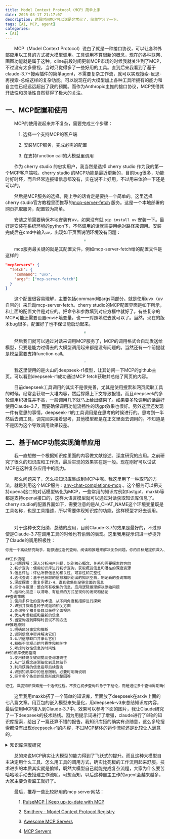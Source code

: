 ```yaml
---
title: Model Context Protocol（MCP）简单上手
date: 2025-03-17 21:17:07
description: 这段时间MCP可以说是非常火了，简单学习了一下。
tags: [AI, MCP, agent]
categories: 
- [AI]
---
```


&emsp;&emsp;MCP（Model Context Protocol）说白了就是一种接口协议，可以让各种外部应用以工具的方式被大模型调用。工具调用不算很新的概念，现在的各种联网、画图功能就是属于这种。cline前段时间更新MCP市场的时候我就关注到了MCP，不过没有太多重视，当时只觉得多了一些好用的工具。直到后来我看到了基于claude-3.7+搜索插件的简单agent，不需要复杂工作流，就可以实现搜索-反思-再搜索-总结这样的复杂功能。可以说现在的大模型加上各种工具所拥有的能力和自主性已经远远超出了我的预期。而作为Anthropic主推的接口协议，MCP凭借其开放性和灵活性自然获得了极大的关注。

## 一、MCP配置和使用

&emsp;&emsp;MCP的使用说起来并不复杂，需要完成三个步骤：

&emsp;&emsp;&emsp;1. 选择一个支持MCP的客户端

&emsp;&emsp;&emsp;2. 安装MCP服务，完成必需的配置

&emsp;&emsp;&emsp;3. 在支持function call的大模型里调用

&emsp;&emsp;作为 cherry studio 的忠实用户，我当然是选择 cherry studio 作为我的第一个MCP客户端啦。cherry studio 的MCP功能是最近更新的，目前bug很多，功能时好时坏，而且经常连报错信息都没有，实在说不上好用，不过用来体验一下还是可以的。

&emsp;&emsp;然后是MCP服务的选择，刚上手的话肯定是要挑一个简单的。这里选择cherry studio官方教程里面推荐的[mcp-server-fetch](https://github.com/modelcontextprotocol/servers/tree/main/src/fetch) 服务。这是一个本地部署的网页抓取服务，配置较为简单。

&emsp;&emsp;安装之前需要确保本地安装有uv，如果没有就 `pip install uv` 安装一下。最好是安装在系统环境的python下，不然调用的话就需要用绝对路径来调用。安装完成后在cmd中输入`uv`，出现如下页面说明环境没有问题：

<p align="center">
    <img src="https://p.iz.mk/i/2025/07/05/6868bb51ee21c.webp" style="zoom:33%;" />
</p>

&emsp;&emsp;mcp服务最关键的就是其配置文件，例如mcp-server-fetch给的配置文件是这样的

```json
"mcpServers": {
  "fetch": {
    "command": "uvx",
    "args": ["mcp-server-fetch"]
  }
}
```

&emsp;&emsp;这个配置很容易理解，主要包括command和args两部分。就是使用uvx（uv自带的）来启动mcp-server-fetch。cherry studio的MCP配置界面是如下所示，和上面的配置文件是对应的。把命令和参数填到对应方框中就好了。有些复杂的MCP可能还需要设置env环境变量，也一一对照填进去就可以了。当然，现在的版本bug很多，配置好了也不保证能启动起来。

<p align="center">
    <img src="https://p.iz.mk/i/2025/07/05/6868bb86d125f.webp" style="zoom:33%;" />
</p>
&emsp;&emsp;然后我们就可以通过对话来调用MCP服务了，MCP的调用格式会自动发送给模型，只要是能力过得去的大模型调用起来都是没有问题的。当然还有一个前提就是模型需要支持function call。

<p align="center">
    <img src="https://p.iz.mk/i/2025/07/05/6868bba8294fe.webp" style="zoom:25%;" />
</p>
&emsp;&emsp;我这里使用的是火山的deepseek-r1模型，让其访问一下MCP的github主页。可以看到deepseek-r1成功通过MCP fetch获取并总结了网页的内容。

&emsp;&emsp;目前deepseek工具调用的其实不是很完善，尤其是使用搜索和网页爬取工具的时候，经常会获取一大堆内容，然后撑爆上下文导致报错。而且deepseek的多轮调用积极性并不高，一般调用几下就马上给出结果了。如果要多轮调用的话最好使用Claude-3.7，而要确保调用功能流畅性的话gpt效果也很好。另外这里还发现一件有意思的事情，deepseek-r1的工具调用是在思考的时候进行的。思考到一半然后去调工具，调完回来接着思考，其他模型都是在正文里面去调用的。不知道是不是因为这个导致调用效果较差。

## 二、基于MCP功能实现简单应用

&emsp;&emsp;我一直想做一个根据知识库里面的内容做文献综述、深度研究的应用。之前研究了很久的知识库和工作流，最后实现的效果实在是一般。现在刚好可以试试MCP在这种复杂应用中的能力。

&emsp;&emsp;那么问题来了，怎么把知识库集成到MCP中呢。我这里用了一种取巧的方法，就是利用这个MCP服务：[any-chat-completions-mcp](https://github.com/pyroprompts/any-chat-completions-mcp) 。这个服务可以把支持openai接口的对话模型转化为MCP，一些常用的知识库例如fastgpt、maxkb等都是支持openai接口的，这样大语言模型就可以通过对话获取知识库信息了。cherry studio的配置界面如下，需要注意的是AI_CHAT_NAME这个环境变量既是工具名称，也是工具描述，所以需要体现知识库的功能，这样模型才好去调用。

<p align="center">
    <img src="https://p.iz.mk/i/2025/07/05/6868bbd6754f1.webp" style="zoom:33%;" />
</p>

&emsp;&emsp;对于这种长文归纳、总结的应用，目前Claude-3.7的效果是最好的，不过即使是Claude-3.7在调用工具的时候也有偷懒的表现。这里我用提示词进一步提升了Claude的调用积极性：

```markdown
你是一个高级研究助手，能够通过迭代查询、阅读和推理来解决复杂问题。你的目标是提供深入、全面且准确的信息，而不仅仅是表面的查询结果。

##工作流程
  1.问题理解：深入分析用户问题，识别核心概念、关系和需要探索的方向
  2.初步查询：使用知识库进行初步查询，获取概览信息和潜在的深度资源
  3.信息评估：评估所获信息的相关性、可靠性和完整性
  4.迭代查询：基于已获取的信息和识别出的知识空白，制定新的查询策略
  5.深度探索：重复步骤2-4，直到收集到足够全面的信息
  6.综合与推理：整合所有收集的信息，应用逻辑推理解决原始问题
  7.结构化回应：以清晰、有组织的方式呈现你的发现和结论
##查询策略
  1.使用多样化的查询术语，从不同角度和措辞进行探索
  2.识别并探索各种子问题和相关方面
  3.查询多个相关条目以获得全面视角
  4.优先考虑权威和最新的信息
  5.当查询遇到障碍时尝试不同方法
##推理原则
  1.明确区分事实和推断
  2.识别信息冲突并解决它们
  3.认识信息缺口并承认它们
  4.权衡不同观点的可靠性和相关性
  5.考虑时效性信息的时间性
##知识库使用指南
  1.使用精确关键词提高查询准确性
  2.从广泛概念逐渐细化到具体细节
  3.利用获得的信息指导后续查询
  4.识别知识库中的信息限制，必要时明确说明
  5.综合多个条目的信息形成完整回答
  
记住，深度知识探索是一个迭代过程。不要在初步查询后急于下结论，而是通过多个查询周期确保你的回答全面、准确和深入。
```

&emsp;&emsp;这里我用maxkb搭了一个简单的知识库，里面放了deepseek在arxiv上面的七八篇文章。用豆包的嵌入模型来矢量化，用deepseek-v3来总结知识库内容，最后使用MCP接入到Claude-3.7中。效果可以参考下面的图片，我让Claude研究了一下deepseek的技术路线。因为用提示词进行了增强，claude进行了8轮的知识库搜索，给出了一篇还算不错的报告。我知识库搭的确实有点随意，这么多轮搜索都没有出现deepseek-r1的内容，不过MCP整体的运作流程还是比较让人满意的。

<details> 
<summary>知识库深度研究</summary>
<p align="center">
    <img src="https://p.iz.mk/i/2025/07/05/6868bcb12a124.webp" style="zoom:25%;" />
</p>
</details>

&emsp;&emsp;总的来说MCP确实让大模型的能力得到了飞跃式的提升。而且这种大模型自主决定用什么工具、怎么用工具的调用方式，确实比死板的工作流用起来舒服。技术进步的本质其实就是偷懒，既然大模型自己就能完成复杂流程，大家为什么要苦哈哈地手动去搭建工作流呢。可想而知，以后这种自主工作的agent会越来越多，大家主要负责监工就好了。

&emsp;&emsp;最后，推荐一些比较好用的mcp server网站：

&emsp;&emsp;&emsp;1. [PulseMCP | Keep up-to-date with MCP](https://www.pulsemcp.com/)

&emsp;&emsp;&emsp;2. [Smithery - Model Context Protocol Registry](https://smithery.ai/)

&emsp;&emsp;&emsp;3. [Awesome MCP Servers](https://mcpservers.org/)

&emsp;&emsp;&emsp;4. [MCP Servers](https://mcp.so/)